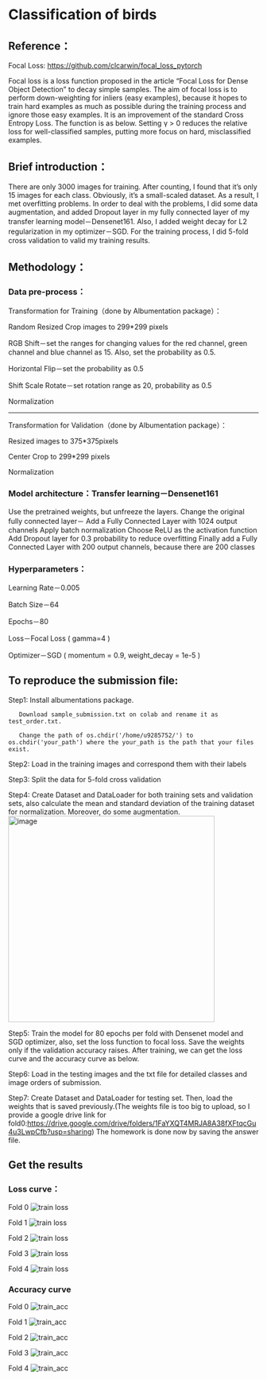 # Classification of birds

## Reference：

Focal Loss: https://github.com/clcarwin/focal_loss_pytorch

Focal loss is a loss function proposed in the article “Focal Loss for Dense Object Detection” to decay simple samples. The aim of focal loss is to perform down-weighting for inliers (easy examples), because it hopes to train hard examples as much as possible during the training process and ignore those easy examples. It is an improvement of the standard Cross Entropy Loss. The function is as below.
Setting γ > 0 reduces the relative loss for well-classified samples, putting more focus on hard, misclassified examples. 

## Brief introduction：

There are only 3000 images for training. After counting, I found that it’s only 15 images for each class. Obviously, it’s a small-scaled dataset. As a result, I met overfitting problems. In order to deal with the problems, I did some data augmentation, and added Dropout layer in my fully connected layer of my transfer learning model－Densenet161. Also, I added weight decay for L2 regularization in my optimizer－SGD. 
For the training process, I did 5-fold cross validation to valid my training results.

## Methodology：

### Data pre-process：

Transformation for Training（done by Albumentation package）：

Random Resized Crop images to 299*299 pixels

RGB Shift－set the ranges for changing values for the red channel, green channel and blue channel as 15. Also, set the probability as 0.5.

Horizontal Flip－set the probability as 0.5

Shift Scale Rotate－set rotation range as 20, probability as 0.5

Normalization 

----------------------------------------------------------------------------------------------------------------

Transformation for Validation（done by Albumentation package）：

Resized images to 375*375pixels

Center Crop to 299*299 pixels

Normalization

### Model architecture：Transfer learning－Densenet161
Use the pretrained weights, but unfreeze the layers. 
Change the original fully connected layer－
Add a Fully Connected Layer with 1024 output channels
Apply batch normalization
Choose ReLU as the activation function
Add Dropout layer for 0.3 probability to reduce overfitting
Finally add a Fully Connected Layer with 200 output channels, because there are 200 classes


### Hyperparameters：

Learning Rate－0.005

Batch Size－64

Epochs－80

Loss－Focal Loss ( gamma=4 )

Optimizer－SGD ( momentum = 0.9, weight_decay = 1e-5 )


## To reproduce the submission file:

Step1: Install albumentations package.
       
       Download sample_submission.txt on colab and rename it as test_order.txt.
       
       Change the path of os.chdir('/home/u9285752/') to os.chdir('your_path') where the your_path is the path that your files exist.

Step2: Load in the training images and correspond them with their labels

Step3: Split the data for 5-fold cross validation

Step4: Create Dataset and DataLoader for both training sets and validation sets, also calculate the mean and standard deviation of the training dataset for normalization. Moreover, do some augmentation.
<img width="415" alt="image" src="https://user-images.githubusercontent.com/77607182/139598172-a9dd0139-8829-4f51-9d48-32b23537f040.png">


Step5: Train the model for 80 epochs per fold with Densenet model and SGD optimizer, also, set the loss function to focal loss. Save the weights only if the validation accuracy raises. After training, we can get the loss curve and the accuracy curve as below.

Step6: Load in the testing images and the txt file for detailed classes and image orders of submission.

Step7: Create Dataset and DataLoader for testing set. Then, load the weights that is saved previously.(The weights file is too big to upload, so I provide a google drive link for fold0:https://drive.google.com/drive/folders/1FaYXQT4MRJA8A38fXFtqcGu4u3LwpCfb?usp=sharing) The homework is done now by saving the answer file.


## Get the results

### Loss curve：

Fold 0
![train loss](https://user-images.githubusercontent.com/77607182/139598076-cd8bbbbd-8a38-41e9-a171-5148344eb81f.jpeg)

 
Fold 1
![train loss](https://user-images.githubusercontent.com/77607182/139598119-96d4ca4e-2b9a-44bb-9000-91eae28886da.jpeg)
 
Fold 2
![train loss](https://user-images.githubusercontent.com/77607182/139598135-509d02eb-1ca7-42b1-9db7-232467fced2a.jpeg)
 
Fold 3
![train loss](https://user-images.githubusercontent.com/77607182/139598143-b4efae96-897b-4dfe-9cfc-54a1281f4602.jpeg)
 
Fold 4
![train loss](https://user-images.githubusercontent.com/77607182/139598151-897b0978-b131-45e8-b532-e0441f847cdc.jpeg)
 
### Accuracy curve

Fold 0 
 ![train_acc](https://user-images.githubusercontent.com/77607182/139598114-a5466432-aafe-420b-a0cd-fbf098ffe165.jpeg)

Fold 1
 ![train_acc](https://user-images.githubusercontent.com/77607182/139598121-156fe8f1-a63a-4924-a646-fc75f92248a3.jpeg)

Fold 2
![train_acc](https://user-images.githubusercontent.com/77607182/139598140-5d77a739-479d-48cb-8fcc-671064fdecf3.jpeg)
 
Fold 3
![train_acc](https://user-images.githubusercontent.com/77607182/139598146-c5fd23a9-e6ad-4fea-a117-b2dbad879300.jpeg)
 
Fold 4
![train_acc](https://user-images.githubusercontent.com/77607182/139598158-d7b5e596-714a-41a4-88bf-f09a52d84cb7.jpeg)
 
